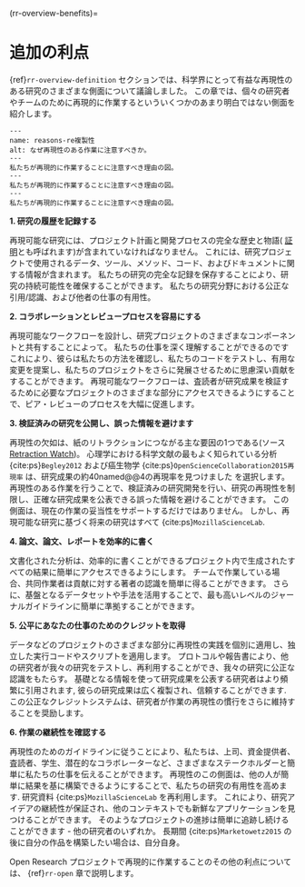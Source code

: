 (rr-overview-benefits)=
# 追加の利点

{ref}`rr-overview-definition` セクションでは、科学界にとって有益な再現性のある研究のさまざまな側面について議論しました。 この章では、個々の研究者やチームのために再現的に作業するといういくつかのあまり明白ではない側面を紹介します。


```{figure} ../../figures/reasons-reproducibility.*
---
name: reasons-re複製性
alt: なぜ再現性のある作業に注意すべきか。
---
私たちが再現的に作業することに注意すべき理由の図。
---
私たちが再現的に作業することに注意すべき理由の図。
---
私たちが再現的に作業することに注意すべき理由の図。
```

**1. 研究の履歴を記録する**

再現可能な研究には、プロジェクト計画と開発プロセスの完全な歴史と物語( [証明](https://en.wikipedia.org/wiki/Provenance)とも呼ばれます)が含まれていなければなりません。 これには、研究プロジェクトで使用されるデータ、ツール、メソッド、コード、およびドキュメントに関する情報が含まれます。 私たちの研究の完全な記録を保存することにより、研究の持続可能性を確保することができます。 私たちの研究分野における公正な引用/認識、および他者の仕事の有用性。

**2. コラボレーションとレビュープロセスを容易にする**

再現可能なワークフローを設計し、研究プロジェクトのさまざまなコンポーネントと共有することによって。 私たちの仕事を深く理解することができるのです これにより、彼らは私たちの方法を確認し、私たちのコードをテストし、有用な変更を提案し、私たちのプロジェクトをさらに発展させるために思慮深い貢献をすることができます。 再現可能なワークフローは、査読者が研究成果を検証するために必要なプロジェクトのさまざまな部分にアクセスできるようにすることで、ピア・レビューのプロセスを大幅に促進します。

**3. 検証済みの研究を公開し、誤った情報を避けます**

再現性の欠如は、紙のリトラクションにつながる主な要因の1つである(ソース [Retraction Watch](https://retractionwatch.com/))。 心理学における科学文献の最もよく知られている分析 {cite:ps}`Begley2012` および癌生物学 {cite:ps}`OpenScienceCollaboration2015再現率` は、研究成果の約40named@@4の再現率を見つけました を選択します。 再現性のある作業を行うことで、検証済みの研究開発を行い、研究の再現性を制限し、正確な研究成果を公表できる誤った情報を避けることができます。 この側面は、現在の作業の妥当性をサポートするだけではありません。 しかし、再現可能な研究に基づく将来の研究はすべて {cite:ps}`MozillaScienceLab`.

**4. 論文、論文、レポートを効率的に書く**

文書化された分析は、効率的に書くことができるプロジェクト内で生成されたすべての結果に簡単にアクセスできるようにします。 チームで作業している場合、共同作業者は貢献に対する著者の認識を簡単に得ることができます。 さらに、基盤となるデータセットや手法を活用することで、最も高いレベルのジャーナルガイドラインに簡単に準拠することができます。

**5. 公平にあなたの仕事のためのクレジットを取得**

データなどのプロジェクトのさまざまな部分に再現性の実践を個別に適用し、独立した実行コードやスクリプトを適用します。 プロトコルや報告書により、他の研究者が我々の研究をテストし、再利用することができ、我々の研究に公正な認識をもたらす。 基礎となる情報を使って研究成果を公表する研究者はより頻繁に引用されます, 彼らの研究成果は広く複製され、信頼することができます. この公正なクレジットシステムは、研究者が作業の再現性の慣行をさらに維持することを奨励します。

**6. 作業の継続性を確認する**

再現性のためのガイドラインに従うことにより、私たちは、上司、資金提供者、査読者、学生、潜在的なコラボレーターなど、さまざまなステークホルダーと簡単に私たちの仕事を伝えることができます。 再現性のこの側面は、他の人が簡単に結果を基に構築できるようにすることで、私たちの研究の有用性を高めます. 研究資料 {cite:ps}`MozillaScienceLab` を再利用します。 これにより、研究アイデアの継続性が保証され、他のコンテキストでも新鮮なアプリケーションを見つけることができます。 そのようなプロジェクトの進捗は簡単に追跡し続けることができます - 他の研究者のいずれか。 長期間 {cite:ps}`Marketowetz2015` の後に自分の作品を構築したい場合は、自分自身。

Open Research プロジェクトで再現的に作業することのその他の利点については、 {ref}`rr-open` 章で説明します。
